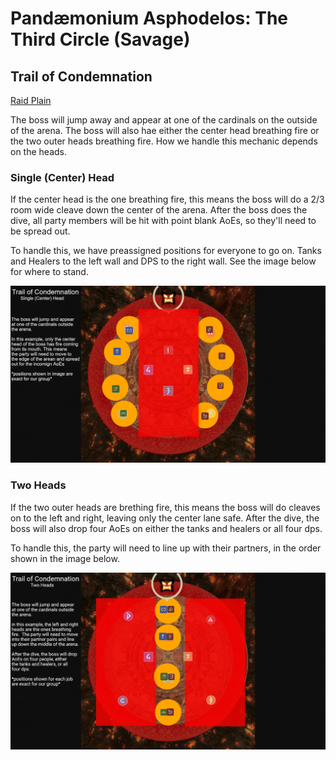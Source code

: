 # Pandæmonium Asphodelos: The Third Circle (Savage)

## Trail of Condemnation

[Raid Plain](https://raidplan.io/plan/imsmrW8cntDOJhU4)

The boss will jump away and appear at one of the cardinals on the outside of the arena.  The boss will also hae either the center head breathing fire or the two outer heads breathing fire. How we handle this mechanic depends on the heads.

### Single (Center) Head
If the center head is the one breathing fire, this means the boss will do a 2/3 room wide cleave down the center of the arena.  After the boss does the dive, all party members will be hit with point blank AoEs, so they'll need to be spread out.

To handle this, we have preassigned positions for everyone to go on.  Tanks and Healers to the left wall and DPS to the right wall.  See the image below for where to stand.

![Single (Center) Head](./images/trail-of-condemnation-1.png)

### Two Heads
If the two outer heads are brething fire, this means the boss will do cleaves on to the left and right, leaving only the center lane safe.  After the dive, the boss will also drop four AoEs on either the tanks and healers or all four dps. 

To handle this, the party will need to line up with their partners, in the order shown in the image below.

![Two Heads](./images/trail-of-condemnation-2.png)